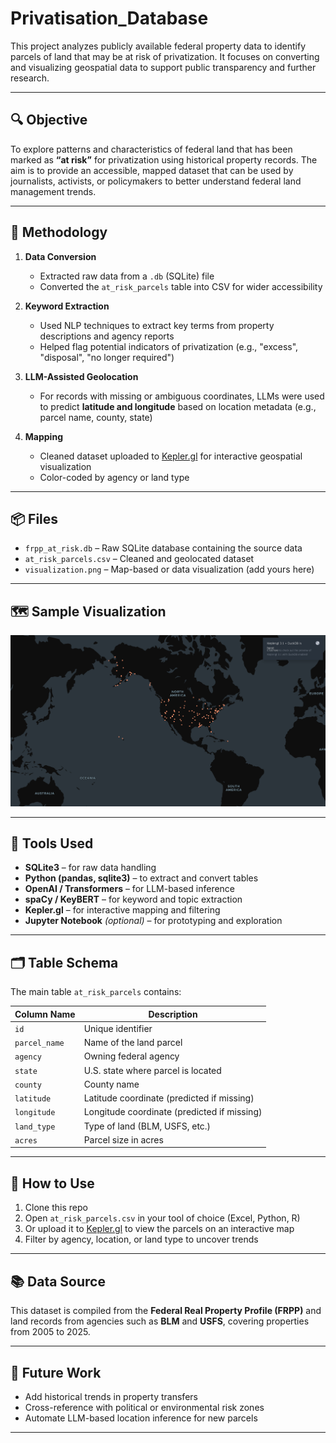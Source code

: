 # Privatisation_Database
This project analyzes publicly available federal property data to identify parcels of land that may be at risk of privatization. It focuses on converting and visualizing geospatial data to support public transparency and further research.

---

## 🔍 Objective

To explore patterns and characteristics of federal land that has been marked as **“at risk”** for privatization using historical property records. The aim is to provide an accessible, mapped dataset that can be used by journalists, activists, or policymakers to better understand federal land management trends.

---

## 🧠 Methodology

1. **Data Conversion**
   - Extracted raw data from a `.db` (SQLite) file
   - Converted the `at_risk_parcels` table into CSV for wider accessibility

2. **Keyword Extraction**
   - Used NLP techniques to extract key terms from property descriptions and agency reports
   - Helped flag potential indicators of privatization (e.g., "excess", "disposal", "no longer required")

3. **LLM-Assisted Geolocation**
   - For records with missing or ambiguous coordinates, LLMs were used to predict **latitude and longitude** based on location metadata (e.g., parcel name, county, state)

4. **Mapping**
   - Cleaned dataset uploaded to [Kepler.gl](https://kepler.gl/) for interactive geospatial visualization
   - Color-coded by agency or land type

---

## 📦 Files

- `frpp_at_risk.db` – Raw SQLite database containing the source data
- `at_risk_parcels.csv` – Cleaned and geolocated dataset
- `visualization.png` – Map-based or data visualization (add yours here)

---

## 🗺️ Sample Visualization

![Visualization of At-Risk Parcels](visualization.png)

---

## 🧰 Tools Used

- **SQLite3** – for raw data handling
- **Python (pandas, sqlite3)** – to extract and convert tables
- **OpenAI / Transformers** – for LLM-based inference
- **spaCy / KeyBERT** – for keyword and topic extraction
- **Kepler.gl** – for interactive mapping and filtering
- **Jupyter Notebook** *(optional)* – for prototyping and exploration

---

## 🗂️ Table Schema

The main table `at_risk_parcels` contains:

| Column Name       | Description                          |
|-------------------|--------------------------------------|
| `id`              | Unique identifier                    |
| `parcel_name`     | Name of the land parcel              |
| `agency`          | Owning federal agency                |
| `state`           | U.S. state where parcel is located   |
| `county`          | County name                          |
| `latitude`        | Latitude coordinate (predicted if missing) |
| `longitude`       | Longitude coordinate (predicted if missing) |
| `land_type`       | Type of land (BLM, USFS, etc.)       |
| `acres`           | Parcel size in acres                 |

---

## 🚀 How to Use

1. Clone this repo
2. Open `at_risk_parcels.csv` in your tool of choice (Excel, Python, R)
3. Or upload it to [Kepler.gl](https://kepler.gl/) to view the parcels on an interactive map
4. Filter by agency, location, or land type to uncover trends

---

## 📚 Data Source

This dataset is compiled from the **Federal Real Property Profile (FRPP)** and land records from agencies such as **BLM** and **USFS**, covering properties from 2005 to 2025.

---

## 🧩 Future Work

- Add historical trends in property transfers
- Cross-reference with political or environmental risk zones
- Automate LLM-based location inference for new parcels

---
